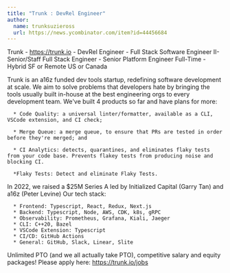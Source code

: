 ```yaml
---
title: "Trunk : DevRel Engineer"
author:
  name: trunksuzieross
  url: https://news.ycombinator.com/item?id=44456684
---
```

Trunk - <a href="https:&#x2F;&#x2F;trunk.io" rel="nofollow">https:&#x2F;&#x2F;trunk.io</a> - DevRel Engineer - Full Stack Software Engineer II- Senior&#x2F;Staff Full Stack Engineer - Senior Platform Engineer Full-Time - Hybrid SF or Remote US or Canada

Trunk is an a16z funded dev tools startup, redefining software development at scale. We aim to solve problems that developers hate by bringing the tools usually built in-house at the best engineering orgs to every development team. We&#x27;ve built 4 products so far and have plans for more:

<pre><code>  * Code Quality: a universal linter&#x2F;formatter, available as a CLI, VSCode extension, and CI check;

  * Merge Queue: a merge queue, to ensure that PRs are tested in order before they&#x27;re merged; and

  * CI Analytics: detects, quarantines, and eliminates flaky tests from your code base. Prevents flakey tests from producing noise and blocking CI.

  *Flaky Tests: Detect and eliminate Flaky Tests.</code></pre>
In 2022, we raised a $25M Series A led by Initialized Capital (Garry Tan) and a16z (Peter Levine)
Our tech stack:

<pre><code>  * Frontend: Typescript, React, Redux, Next.js
  * Backend: Typescript, Node, AWS, CDK, k8s, gRPC
  * Observability: Prometheus, Grafana, Kiali, Jaeger
  * CLI: C++20, Bazel
  * VSCode Extension: Typescript
  * CI&#x2F;CD: GitHub Actions
  * General: GitHub, Slack, Linear, Slite
</code></pre>
Unlimited PTO (and we all actually take PTO), competitive salary and equity packages! Please apply here: <a href="https:&#x2F;&#x2F;trunk.io&#x2F;jobs" rel="nofollow">https:&#x2F;&#x2F;trunk.io&#x2F;jobs</a>
<JobApplication />
